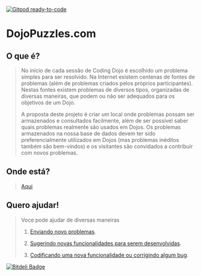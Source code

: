 [![Gitpod ready-to-code](https://img.shields.io/badge/Gitpod-ready--to--code-blue?logo=gitpod)](https://gitpod.io/#https://github.com/dojopuzzles/dojopuzzles)

DojoPuzzles.com
===============

O que é?
--------
> No início de cada sessão de Coding Dojo é escolhido um problema simples para ser resolvido. Na Internet existem centenas de fontes de problemas (além de problemas criados pelos próprios participantes). Nestas fontes existem problemas de diversos tipos, organizadas de diversas maneiras, que podem ou não ser adequados para os objetivos de um Dojo.
>
> A proposta deste projeto é criar um local onde problemas possam ser armazenados e consultados facilmente, além de ser possível saber quais problemas realmente são usados em Dojos. Os problemas armazenados na nossa base de dados devem ter sido preferencialmente utilizados em Dojos (mas problemas inéditos também são bem-vindos) e os visitantes são convidados a contribuir com novos problemas.

Onde está?
----------
>[Aqui](http://dojopuzzles.com)

Quero ajudar!
----------------------
> Voce pode ajudar de diversas maneiras
>
> 1. [Enviando novo problemas](http://dojopuzzles.com/contribuicoes/contribua/).
>
> 2. [Sugerindo novas funcionalidades para serem desenvolvidas](http://dojopuzzles.com/contribuicoes/contribua/).
>
> 3. [Codificando uma nova funcionalidade ou corrigindo algum bug](https://github.com/rennerocha/dojopuzzles/issues).


[![Bitdeli Badge](https://d2weczhvl823v0.cloudfront.net/rennerocha/dojopuzzles/trend.png)](https://bitdeli.com/free "Bitdeli Badge")

